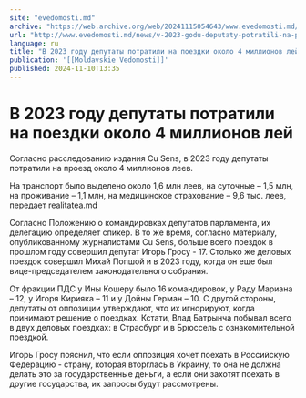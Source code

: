 ```yaml
---
site: "evedomosti.md"
archive: "https://web.archive.org/web/20241115054643/www.evedomosti.md/news/v-2023-godu-deputaty-potratili-na-poezdki-okolo-4-millionov"
url: "http://www.evedomosti.md/news/v-2023-godu-deputaty-potratili-na-poezdki-okolo-4-millionov"
language: ru
title: "В 2023 году депутаты потратили на поездки около 4 миллионов лей"
publication: '[[Moldavskie Vedomosti]]'
published: 2024-11-10T13:35
---
```


# В 2023 году депутаты потратили на поездки около 4 миллионов лей

Согласно расследованию издания Cu Sens, в 2023 году депутаты потратили на проезд около 4 миллионов леев.

На транспорт было выделено около 1,6 млн леев, на суточные – 1,5 млн, на проживание – 1,1 млн, на медицинское страхование – 9,6 тыс. леев, передает realitatea.md

Согласно Положению о командировках депутатов парламента, их делегацию определяет спикер. В то же время, согласно материалу, опубликованному журналистами Cu Sens, больше всего поездок в прошлом году совершил депутат Игорь Гросу - 17. Столько же деловых поездок совершил Михай Попшой и в 2023 году, когда он еще был вице-председателем законодательного собрания.

От фракции ПДС у Ины Кошеру было 16 командировок, у Раду Мариана – 12, у Игоря Кирияка – 11 и у Дойны Герман – 10. С другой стороны, депутаты от оппозиции утверждают, что их игнорируют, когда принимают решение о поездках. Кстати, Влад Батрынча побывал всего в двух деловых поездках: в Страсбург и в Брюссель с ознакомительной поездкой.

Игорь Гросу пояснил, что если оппозиция хочет поехать в Российскую Федерацию - страну, которая вторглась в Украину, то она не должна делать это за государственные деньги, а если они захотят поехать в другие государства, их запросы будут рассмотрены.